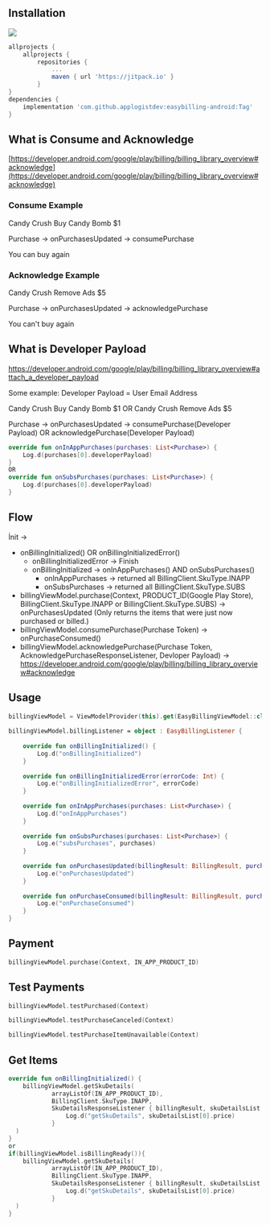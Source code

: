
## Installation
[![](https://jitpack.io/v/applogistdev/easybilling-android.svg)](https://jitpack.io/#applogistdev/easybilling-android)    
```gradle 
allprojects {  
	allprojects {
		repositories {
			...
			maven { url 'https://jitpack.io' }
		}
}
dependencies {
	implementation 'com.github.applogistdev:easybilling-android:Tag'
}
``` 
## What is Consume and Acknowledge
[https://developer.android.com/google/play/billing/billing_library_overview#acknowledge](https://developer.android.com/google/play/billing/billing_library_overview#acknowledge)
### Consume Example
Candy Crush Buy Candy Bomb $1

Purchase -> onPurchasesUpdated -> consumePurchase

You can buy again
### Acknowledge Example
Candy Crush Remove Ads $5

Purchase -> onPurchasesUpdated -> acknowledgePurchase

You can't buy again

## What is Developer Payload
https://developer.android.com/google/play/billing/billing_library_overview#attach_a_developer_payload

Some example: Developer Payload = User Email Address

Candy Crush Buy Candy Bomb $1 OR Candy Crush Remove Ads $5

Purchase -> onPurchasesUpdated -> consumePurchase(Developer Payload) OR acknowledgePurchase(Developer Payload)
```kotlin
override fun onInAppPurchases(purchases: List<Purchase>) {  
    Log.d(purchases[0].developerPayload)
}
OR
override fun onSubsPurchases(purchases: List<Purchase>) {  
    Log.d(purchases[0].developerPayload)
}
```

## Flow
İnit -> 
- onBillingInitialized() OR onBillingInitializedError()
	- onBillingInitializedError -> Finish
	- onBillingInitialized -> onInAppPurchases() AND onSubsPurchases()
		- onInAppPurchases -> returned all BillingClient.SkuType.INAPP
		- onSubsPurchases -> returned all BillingClient.SkuType.SUBS
- billingViewModel.purchase(Context, PRODUCT_ID(Google Play Store), BillingClient.SkuType.INAPP or BillingClient.SkuType.SUBS) -> onPurchasesUpdated (Only returns the items that were just now purchased or billed.)
- billingViewModel.consumePurchase(Purchase Token) -> onPurchaseConsumed()
- billingViewModel.acknowledgePurchase(Purchase Token, AcknowledgePurchaseResponseListener, Devloper Payload) -> https://developer.android.com/google/play/billing/billing_library_overview#acknowledge

## Usage
```kotlin  
billingViewModel = ViewModelProvider(this).get(EasyBillingViewModel::class.java)  
  
billingViewModel.billingListener = object : EasyBillingListener {  
  
    override fun onBillingInitialized() {  
        Log.d("onBillingInitialized")
    }  
  
    override fun onBillingInitializedError(errorCode: Int) {  
        Log.e("onBillingInitializedError", errorCode)  
    }  
  
    override fun onInAppPurchases(purchases: List<Purchase>) {  
        Log.d("onInAppPurchases")  
    }  
  
    override fun onSubsPurchases(purchases: List<Purchase>) {  
        Log.e("subsPurchases", purchases)  
    }  
  
    override fun onPurchasesUpdated(billingResult: BillingResult, purchases: List<Purchase>?) {  
        Log.e("onPurchasesUpdated")
    }  
  
    override fun onPurchaseConsumed(billingResult: BillingResult, purchaseToken: String) {  
		Log.e("onPurchaseConsumed")
    }  
}
```
## Payment
```kotlin
billingViewModel.purchase(Context, IN_APP_PRODUCT_ID)
```
## Test Payments
```kotlin
billingViewModel.testPurchased(Context)

billingViewModel.testPurchaseCanceled(Context)

billingViewModel.testPurchaseItemUnavailable(Context)
```

## Get Items
```kotlin
override fun onBillingInitialized() {   
    billingViewModel.getSkuDetails(  
            arrayListOf(IN_APP_PRODUCT_ID),  
            BillingClient.SkuType.INAPP,  
            SkuDetailsResponseListener { billingResult, skuDetailsList ->  {
	            Log.d("getSkuDetails", skuDetailsList[0].price)
            }
  )  
}
or
if(billingViewModel.isBillingReady()){
    billingViewModel.getSkuDetails(  
            arrayListOf(IN_APP_PRODUCT_ID),  
            BillingClient.SkuType.INAPP,  
            SkuDetailsResponseListener { billingResult, skuDetailsList ->  {
	            Log.d("getSkuDetails", skuDetailsList[0].price)
            }
  )
}
```
